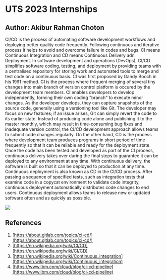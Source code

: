 # UTS 2023 Internships

## Author: Akibur Rahman Choton 
CI/CD is the process of automating software development workflows and deploying better quality code frequently. Following continuous and iterative process it helps to avoid and overcome failure in codes and bugs. CI means Continuous Integration and CD means Continuous Delivery adn Deployment. In software development and operations (DevOps), CI/CD simplifies software coding, testing, and deployment by providing teams with a centralised repository for storing work and automated tools to merge and test code on a continuous basis. CI was first proposed by Gandy Booch in his 1991 method. CI is the process where frequent merging of several tiny changes into main branch of version control platform is occured by the development team members. CI enables developers to develop independently, forming their own coding "branch" to execute minor changes. As the developer develops, they can capture snapshots of the source code, generally using a versioning tool like Git. The developer may focus on new features; if an issue arises, Git can simply revert the code to its earlier state. Instead of producing code alone and publishing it to the master monthly, which may result in time-consuming bug fixes and inadequate version control, the CI/CD development approach allows teams to submit code changes regularly. On the other hand, CD is the process where development team produces programs in short period of time frequently so that it can be reliable and ready for the deployment state. Once the code has been tested and developed as part of the CI process, continuous delivery takes over during the final steps to guarantee it can be deployed to any environment at any time. With continuous delivery, the software is built so that it can be deployed to production at any time. Continuous deployment is also known as CD in the CI/CD process. After passing a sequence of specified tests, such as integration tests that examine code in a copycat environment to validate code integrity, continuous deployment automatically distributes code changes to end users. Continuous deployment allows teams to release new or updated software often and as quickly as possible.

![](https://www.synopsys.com/glossary/what-is-cicd/_jcr_content/root/synopsyscontainer/column_1946395452/colRight/image_copy.coreimg.svg/1663683682045/cicd.svg)



## References 
1. [https://about.gitlab.com/topics/ci-cd/](https://about.gitlab.com/topics/ci-cd/)
2. [https://en.wikipedia.org/wiki/CI/CD](https://en.wikipedia.org/wiki/CI/CD)
3. [https://en.wikipedia.org/wiki/Continuous_integration](https://en.wikipedia.org/wiki/Continuous_integration)
4. [https://www.ibm.com/cloud/blog/ci-cd-pipeline](https://www.ibm.com/cloud/blog/ci-cd-pipeline)